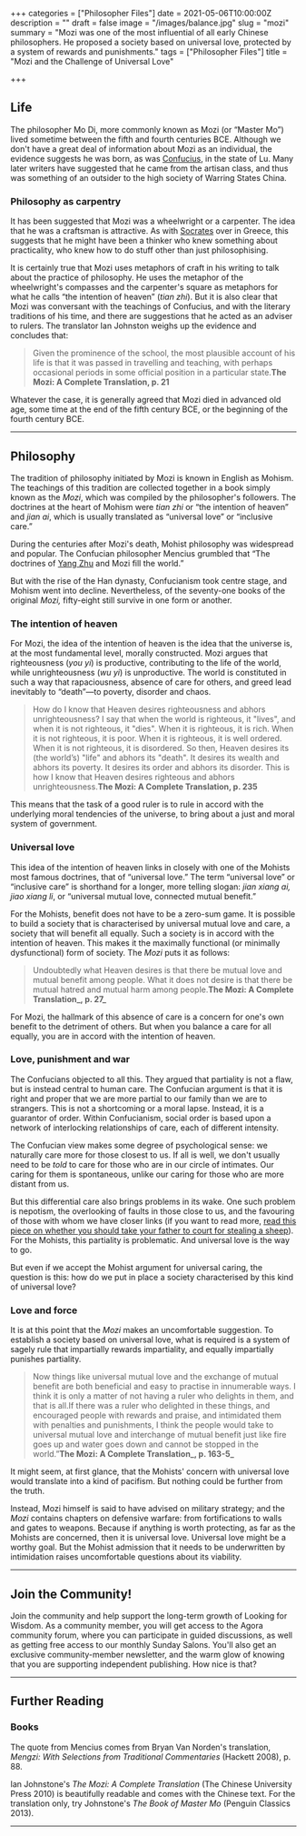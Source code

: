 +++
categories = ["Philosopher Files"]
date = 2021-05-06T10:00:00Z
description = ""
draft = false
image = "/images/balance.jpg"
slug = "mozi"
summary = "Mozi was one of the most influential of all early Chinese philosophers. He proposed a society based on universal love, protected by a system of rewards and punishments."
tags = ["Philosopher Files"]
title = "Mozi and the Challenge of Universal Love"

+++


## **Life**

The philosopher Mo Di, more commonly known as Mozi (or “Master Mo”) lived sometime between the fifth and fourth centuries BCE. Although we don't have a great deal of information about Mozi as an individual, the evidence suggests he was born, as was [Confucius](/confucius), in the state of Lu. Many later writers have suggested that he came from the artisan class, and thus was something of an outsider to the high society of Warring States China.

### **Philosophy as carpentry**

It has been suggested that Mozi was a wheelwright or a carpenter. The idea that he was a craftsman is attractive. As with [Socrates](/socrates) over in Greece, this suggests that he might have been a thinker who knew something about practicality, who knew how to do stuff other than just philosophising.

It is certainly true that Mozi uses metaphors of craft in his writing to talk about the practice of philosophy. He uses the metaphor of the wheelwright's compasses and the carpenter's square as metaphors for what he calls “the intention of heaven” (_tian zhi_). But it is also clear that Mozi was conversant with the teachings of Confucius, and with the literary traditions of his time, and there are suggestions that he acted as an adviser to rulers. The translator Ian Johnston weighs up the evidence and concludes that:

> Given the prominence of the school, the most plausible account of his life is that it was passed in travelling and teaching, with perhaps occasional periods in some official position in a particular state.‌‌‌‌**The Mozi: A Complete Translation, p. 21**

Whatever the case, it is generally agreed that Mozi died in advanced old age, some time at the end of the fifth century BCE, or the beginning of the fourth century BCE.

---

## **Philosophy**

The tradition of philosophy initiated by Mozi is known in English as Mohism. The teachings of this tradition are collected together in a book simply known as the _Mozi_, which was compiled by the philosopher's followers. The doctrines at the heart of Mohism were _tian zhi_ or “the intention of heaven” and _jian ai_, which is usually translated as “universal love” or “inclusive care.”

During the centuries after Mozi's death, Mohist philosophy was widespread and popular. The Confucian philosopher Mencius grumbled that “The doctrines of [Yang Zhu](/yang-zhu/) and Mozi fill the world.”

But with the rise of the Han dynasty, Confucianism took centre stage, and Mohism went into decline. Nevertheless, of the seventy-one books of the original _Mozi,_ fifty-eight still survive in one form or another.

### **The intention of heaven**

For Mozi, the idea of the intention of heaven is the idea that the universe is, at the most fundamental level, morally constructed. Mozi argues that righteousness (_you yi_) is productive, contributing to the life of the world, while unrighteousness  (_wu yi_) is unproductive. The world is constituted in such a way that rapaciousness, absence of care for others, and greed lead inevitably to “death”—to poverty, disorder and chaos.

> How do I know that Heaven desires righteousness and abhors unrighteousness? I say that when the world is righteous, it "lives", and when it is not righteous, it "dies". When it is righteous, it is rich. When it is not righteous, it is poor. When it is righteous, it is well ordered. When it is not righteous, it is disordered. So then, Heaven desires its (the world’s) "life" and abhors its "death". It desires its wealth and abhors its poverty. It desires its order and abhors its disorder. This is how I know that Heaven desires righteous and abhors unrighteousness.‌‌‌‌**The Mozi: A Complete Translation, p. 235**

This means that the task of a good ruler is to rule in accord with the underlying moral tendencies of the universe, to bring about a just and moral system of government.

### Universal love

This idea of the intention of heaven links in closely with one of the Mohists most famous doctrines, that of “universal love.” The term “universal love” or “inclusive care” is shorthand for a longer, more telling slogan: _jian xiang ai, jiao xiang li_, or “universal mutual love, connected mutual benefit.”

For the Mohists, benefit does not have to be a zero-sum game. It is possible to build a society that is characterised by universal mutual love and care, a society that will benefit all equally. Such a society is in accord with the intention of heaven. This makes it the maximally functional (or minimally dysfunctional) form of society. The _Mozi_ puts it as follows:

> Undoubtedly what Heaven desires is that there be mutual love and mutual benefit among people. What it does not desire is that there be mutual hatred and mutual harm among people‌‌‌‌.**The Mozi: A Complete Translation_, p. 27_**

For Mozi, the hallmark of this absence of care is a concern for one's own benefit to the detriment of others. But when you balance a care for all equally, you are in accord with the intention of heaven.

### Love, punishment and war

The Confucians objected to all this. They argued that partiality is not a flaw, but is instead central to human care. The Confucian argument is that it is right and proper that we are more partial to our family than we are to strangers. This is not a shortcoming or a moral lapse. Instead, it is a guarantor of order. Within Confucianism, social order is based upon a network of interlocking relationships of care, each of different intensity.

The Confucian view makes some degree of psychological sense: we naturally care more for those closest to us. If all is well, we don't usually need to be _told_ to care for those who are in our circle of intimates. Our caring for them is spontaneous, unlike our caring for those who are more distant from us.

But this differential care also brings problems in its wake. One such problem is nepotism, the overlooking of faults in those close to us, and the favouring of those with whom we have closer links (if you want to read more, [read this piece on whether you should take your father to court for stealing a sheep](/love03-something-so-right/)). For the Mohists, this partiality is problematic. And universal love is the way to go.

But even if we accept the Mohist argument for universal caring, the question is this: how do we put in place a society characterised by this kind of universal love?

### Love and force

It is at this point that the _Mozi_ makes an uncomfortable suggestion. To establish a society based on universal love, what is required is a system of sagely rule that impartially rewards impartiality, and equally impartially punishes partiality.

> Now things like universal mutual love and the exchange of mutual benefit are both beneficial and easy to practise in innumerable ways. I think it is only a matter of not having a ruler who delights in them, and that is all.If there was a ruler who delighted in these things, and encouraged people with rewards and praise, and intimidated them with penalties and punishments, I think the people would take to universal mutual love and interchange of mutual benefit just like fire goes up and water goes down and cannot be stopped in the world.”‌‌‌‌**The Mozi: A Complete Translation_, p. 163-5_**

It might seem, at first glance, that the Mohists' concern with universal love would translate into a kind of pacifism. But nothing could be further from the truth.

Instead, Mozi himself is said to have advised on military strategy; and the _Mozi_ contains chapters on defensive warfare: from fortifications to walls and gates to weapons. Because if anything is worth protecting, as far as the Mohists are concerned, then it is universal love. Universal love might be a worthy goal. But the Mohist admission that it needs to be underwritten by intimidation raises uncomfortable questions about its viability.

---

## Join the Community!

Join the community and help support the long-term growth of Looking for Wisdom. As a community member, you will get access to the Agora community forum, where you can participate in guided discussions, as well as getting free access to our monthly Sunday Salons. You'll also get an exclusive community-member newsletter, and the warm glow of knowing that you are supporting independent publishing. How nice is that?

---

## **Further Reading**

### **Books**

The quote from Mencius comes from Bryan Van Norden's translation, _Mengzi: With Selections from Traditional Commentaries_ (Hackett 2008), p. 88.

Ian Johnstone's _The Mozi: A Complete Translation_ (The Chinese University Press 2010) is beautifully readable and comes with the Chinese text. For the translation only, try Johnstone's _The Book of Master Mo_ (Penguin Classics 2013).

---





